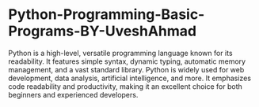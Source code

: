 # Python-Programming-Basic-Programs-BY-UveshAhmad


Python is a high-level, versatile programming language known for its readability. It features simple syntax, dynamic typing, automatic memory management, and a vast standard library. Python is widely used for web development, data analysis, artificial intelligence, and more. It emphasizes code readability and productivity, making it an excellent choice for both beginners and experienced developers.
